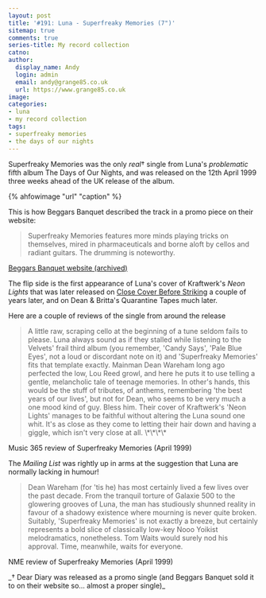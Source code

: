 ```yaml
---
layout: post
title: '#191: Luna - Superfreaky Memories (7")'
sitemap: true
comments: true
series-title: My record collection 
catno:
author:
  display_name: Andy
  login: admin
  email: andy@grange85.co.uk
  url: https://www.grange85.co.uk
image:
categories:
- luna
- my record collection
tags:
- superfreaky memories
- the days of our nights
---
```

Superfreaky Memories was the only _real_&dagger; single from Luna's _problematic_ fifth album The Days of Our Nights, and was released on the 12th April 1999 three weeks ahead of the UK release of the album.

{% ahfowimage "url" "caption" %}

This is how Beggars Banquet described the track in a promo piece on their website:

<blockquote>
Superfreaky Memories features more minds playing tricks on themselves, mired in pharmaceuticals and borne aloft by cellos and radiant guitars. The drumming is noteworthy.
</blockquote>
<p class="caption"><a href="https://web.archive.org/web/19991009060404/http://www.beggars.com/artists/luna/luna.html">Beggars Banquet website (archived)</a></p>

The flip side is the first appearance of Luna's cover of Kraftwerk's _Neon Lights_ that was later released on [Close Cover Before Striking](/2023/01/23/my-record-collection-002-luna-close-cover-before-striking/) a couple of years later, and on Dean & Britta's Quarantine Tapes much later.

Here are a couple of reviews of the single from around the release

<blockquote>
A little raw, scraping cello at the beginning of a tune seldom fails to
please. Luna always sound as if they stalled while listening to the Velvets'
frail third album (you remember, 'Candy Says', 'Pale Blue Eyes', not a loud
or discordant note on it) and 'Superfreaky Memories' fits that template
exactly. Mainman Dean Wareham long ago perfected the low, Lou Reed growl,
and here he puts it to use telling a gentle, melancholic tale of teenage
memories. In other's hands, this would be the stuff of tributes, of anthems,
remembering 'the best years of our lives', but not for Dean, who seems to be
very much a one mood kind of guy. Bless him. Their cover of Kraftwerk's
'Neon Lights' manages to be faithful without altering the Luna sound one
whit. It's as close as they come to letting their hair down and having a
giggle, which isn't very close at all. \*\*\*\* 
</blockquote>
<p class="caption">Music 365 review of Superfreaky Memories (April 1999)</p>

The _Mailing List_ was rightly up in arms at the suggestion that Luna are normally lacking in humour!

<blockquote>
Dean Wareham (for 'tis he) has most certainly lived a few lives over the
past decade. From the tranquil torture of Galaxie 500 to the glowering
grooves of Luna, the man has studiously shunned reality in favour of a
shadowy existence where mourning is never quite broken. Suitably,
'Superfreaky Memories' is not exactly a breeze, but certainly represents a
bold slice of classically low-key Nooo Yoikist melodramatics, nonetheless.
Tom Waits would surely nod his approval. Time, meanwhile, waits for
everyone. 
</blockquote>
<p class="caption">NME review of Superfreaky Memories (April 1999)</p>
_&dagger; Dear Diary was released as a promo single (and Beggars Banquet sold it to on their website so... almost a proper single)_
